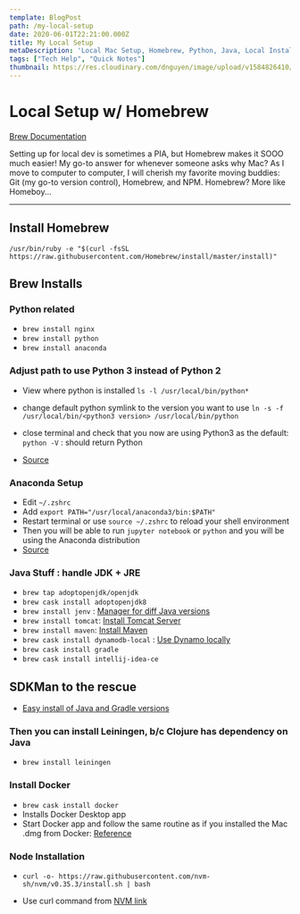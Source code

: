 ```yaml
---
template: BlogPost
path: /my-local-setup
date: 2020-06-01T22:21:00.000Z
title: My Local Setup
metaDescription: 'Local Mac Setup, Homebrew, Python, Java, Local Install, Environment Setup'
tags: ["Tech Help", "Quick Notes"]
thumbnail: https://res.cloudinary.com/dnguyen/image/upload/v1584826410/blog/personal/desk_background_ico88y.jpg
---
```

# Local Setup w/ Homebrew

[Brew Documentation](https://brew.sh/)

Setting up for local dev is sometimes a PIA, but Homebrew makes it SOOO much easier! My go-to answer for whenever someone asks why Mac? As I move to computer to computer, I will cherish my favorite moving buddies: Git (my go-to version control), Homebrew, and NPM. Homebrew? More like Homeboy...

- - -

## Install Homebrew

`/usr/bin/ruby -e "$(curl -fsSL https://raw.githubusercontent.com/Homebrew/install/master/install)"`

## Brew Installs

### Python related
* `brew install nginx`
* `brew install python`
* `brew install anaconda`

### Adjust path to use Python 3 instead of Python 2
- View where python is installed
`ls -l /usr/local/bin/python*`

- change default python symlink to the version you want to use
`ln -s -f /usr/local/bin/<python3 version> /usr/local/bin/python`

- close terminal and check that you now are using Python3 as the default:
`python -V` : should return Python <python3 version>

- [Source](https://dev.to/malwarebo/how-to-set-python3-as-a-default-python-version-on-mac-4jjf)

### Anaconda Setup
* Edit `~/.zshrc`
* Add `export PATH="/usr/local/anaconda3/bin:$PATH"`
* Restart terminal or use `source ~/.zshrc` to reload your shell environment
* Then you will be able to run `jupyter notebook` or `python` and you will be using the Anaconda distribution
* [Source](https://medium.com/ayuth/install-anaconda-on-macos-with-homebrew-c94437d63a37)

### Java Stuff : handle JDK + JRE
* `brew tap adoptopenjdk/openjdk`
* `brew cask install adoptopenjdk8`
* `brew install jenv` : [Manager for diff Java versions](https://medium.com/@brunofrascino/working-with-multiple-java-versions-in-macos-9a9c4f15615a)
* `brew install tomcat`: [Install Tomcat Server](https://medium.com/@fahimhossain_16989/installing-apache-tomcat-on-macos-mojave-using-homebrew-28ce039b4b2e)
* `brew install maven`: [Install Maven](https://www.code2bits.com/how-to-install-maven-on-macos-using-homebrew/)
* `brew cask install dynamodb-local` : [Use Dynamo locally](https://docs.aws.amazon.com/amazondynamodb/latest/developerguide/DynamoDBLocal.html)
* `brew cask install gradle`
* `brew cask install intellij-idea-ce`

## SDKMan to the rescue
- [Easy install of Java and Gradle versions](https://sdkman.io/)

### Then you can install Leiningen, b/c Clojure has dependency on Java
* `brew install leiningen`

### Install Docker
* `brew cask install docker`
* Installs Docker Desktop app
* Start Docker app and follow the same routine as if you installed the Mac .dmg from Docker: [Reference](https://stackoverflow.com/questions/44084846/cannot-connect-to-the-docker-daemon-on-macos)

### Node Installation
- `curl -o- https://raw.githubusercontent.com/nvm-sh/nvm/v0.35.3/install.sh | bash`
* Use curl command from [NVM link](https://github.com/nvm-sh/nvm)
